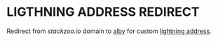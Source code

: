 # LIGTHNING ADDRESS REDIRECT

Redirect from *stackzoo.io* domain to [alby](https://getalby.com/) for custom [lightning address](https://github.com/andrerfneves/lightning-address).  

